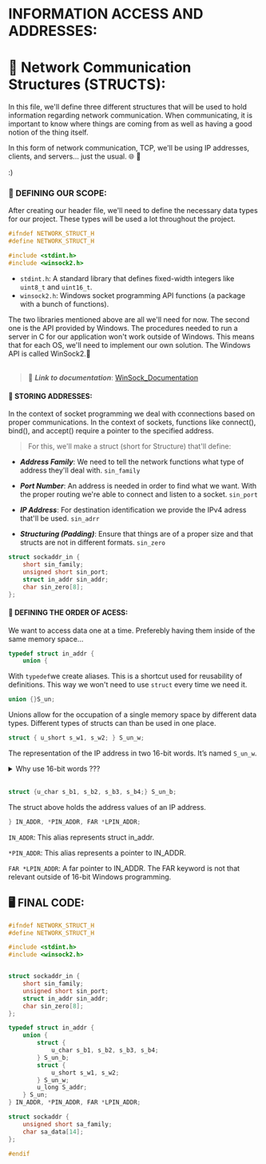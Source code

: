 # INFORMATION ACCESS AND ADDRESSES:

# 📡 Network Communication Structures (STRUCTS):

In this file, we'll define three different structures that will be used to hold information regarding network communication. When communicating, it is important to know where things are coming from as well as having a good notion of the thing itself. 

In this form of network communication, TCP, we'll be using IP addresses, clients, and servers... just the usual. 🌐 🚀

:)

### 📜 DEFINING OUR SCOPE:

After creating our header file, we'll need to define the necessary data types for our project. These types will be used a lot throughout the project.

```C
#ifndef NETWORK_STRUCT_H
#define NETWORK_STRUCT_H

#include <stdint.h> 
#include <winsock2.h>
```

- `stdint.h`: A standard library that defines fixed-width integers like `uint8_t` and `uint16_t`.
- `winsock2.h`: Windows socket programming API functions (a package with a bunch of functions).

The two libraries mentioned above are all we'll need for now. The second one is the API provided by Windows. The procedures needed to run a server in C for our application won't work outside of Windows. This means that for each OS, we'll need to implement our own solution. The Windows API is called WinSock2.📂
<br><br>


> 📌 ***Link to documentation***: [WinSock_Documentation](https://learn.microsoft.com/en-us/windows/win32/winsock/using-winsock)


#### 📶 STORING ADDRESSES:

In the context of socket programming we deal with cconnections based on proper communications. In the context of sockets, functions like connect(), bind(), and accept() require a pointer to the specified address.

> For this, we'll make a struct (short for Structure) that'll define:

- ***Address Family***: We need to tell the network functions what type of address they'll deal with. `sin_family`

- ***Port Number***: An address is needed in order to find what we want. With the proper routing we're able to connect and listen to a socket. `sin_port` <br>

- ***IP Address***: For destination identification we provide the IPv4 adress that'll be used. `sin_adrr`

- ***Structuring (Padding)***: Ensure that things are of a proper size and that structs are not in different formats. `sin_zero`

```C
struct sockaddr_in {
    short sin_family;           
    unsigned short sin_port;    
    struct in_addr sin_addr;    
    char sin_zero[8];           
};
```

#### 📶 DEFINING THE ORDER OF ACESS:

We want to access data one at a time. Preferebly having them inside of the same memory space... 

```c 
typedef struct in_addr {
    union {
```

With `typedef`we create aliases. This is a shortcut used for reusability of definitions. This way we won't need to use `struct` every time we need it.

```c 
union {}S_un;
```
Unions allow for the occupation of a single memory space by different data types. Different types of structs can than be used in one place.

```c
struct { u_short s_w1, s_w2; } S_un_w;
```
The representation of the IP address in two 16-bit words. It’s named `S_un_w`.

<details>
<summary>Why use 16-bit words ???</summary>
Let's say we have the following IP address `192.168.1.1`. Storing and operating over it can be very tricky, but if we divide it into different chunks of representation, thing may become easier.

```
11000000 10101000 00000001 00000001
```

You can split this into two 16-bit words:

- First 16-bit word: 11000000 10101000 (or 192.168 in decimal)

- Second 16-bit word: 00000001 00000001 (or 1.1 in decimal)
</details>

<br>

```c 
struct {u_char s_b1, s_b2, s_b3, s_b4;} S_un_b;
```

The struct above holds the address values of an IP address. 

```c
} IN_ADDR, *PIN_ADDR, FAR *LPIN_ADDR;
```

`IN_ADDR`: This alias represents struct in_addr.

`*PIN_ADDR`: This alias represents a pointer to IN_ADDR.

`FAR *LPIN_ADDR`: A far pointer to IN_ADDR. The FAR keyword is not that relevant outside of 16-bit Windows programming. 


## 🖥️ FINAL CODE:

```C
#ifndef NETWORK_STRUCT_H
#define NETWORK_STRUCT_H

#include <stdint.h> 
#include <winsock2.h>


struct sockaddr_in {
    short sin_family;           
    unsigned short sin_port;    
    struct in_addr sin_addr;    
    char sin_zero[8];           
};

typedef struct in_addr {
    union {
        struct {
            u_char s_b1, s_b2, s_b3, s_b4;
        } S_un_b;
        struct {
            u_short s_w1, s_w2;
        } S_un_w;
        u_long S_addr;
    } S_un;
} IN_ADDR, *PIN_ADDR, FAR *LPIN_ADDR;

struct sockaddr {
    unsigned short sa_family;  
    char sa_data[14];          
};

#endif 

```